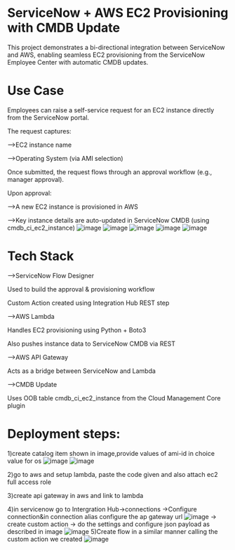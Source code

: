 # ServiceNow + AWS EC2 Provisioning with CMDB Update
This project demonstrates a bi-directional integration between ServiceNow and AWS, enabling seamless EC2 provisioning from the ServiceNow Employee Center with automatic CMDB updates.

# Use Case

Employees can raise a self-service request for an EC2 instance directly from the ServiceNow portal.

The request captures:

-->EC2 instance name

-->Operating System (via AMI selection)

Once submitted, the request flows through an approval workflow (e.g., manager approval).

Upon approval:

-->A new EC2 instance is provisioned in AWS

-->Key instance details are auto-updated in ServiceNow CMDB (using cmdb_ci_ec2_instance)
![image](https://github.com/user-attachments/assets/6a5c6ce9-e6ba-4d5f-9f94-9dd7870788cc)
![image](https://github.com/user-attachments/assets/6f3e8077-7075-4639-b2dc-6db6f79a69d1)
![image](https://github.com/user-attachments/assets/ff4a9915-7133-49b2-b59a-9c0fc11a8a12)
![image](https://github.com/user-attachments/assets/73e071ee-d54e-4eb1-98ea-e86ac868178a)
![image](https://github.com/user-attachments/assets/94a6b04f-984f-4f34-a96f-88b6bddd5633)

# Tech Stack

-->ServiceNow Flow Designer

Used to build the approval & provisioning workflow

Custom Action created using Integration Hub REST step

-->AWS Lambda

Handles EC2 provisioning using Python + Boto3

Also pushes instance data to ServiceNow CMDB via REST

-->AWS API Gateway

Acts as a bridge between ServiceNow and Lambda

-->CMDB Update

Uses OOB table cmdb_ci_ec2_instance from the Cloud Management Core plugin

# Deployment steps:

   1)create catalog item shown in image,provide values of ami-id in choice value for os
   ![image](https://github.com/user-attachments/assets/730e092a-f81e-4c19-91a7-b69d31e89ee2)
   ![image](https://github.com/user-attachments/assets/422c03d5-7798-4cd8-96c2-ec3086f7d58e)
   
   2)go to aws and setup lambda, paste the code given and also attach ec2 full access role
   
   3)create api gateway in aws and link to lambda
   
   4)in servicenow go to Intergration Hub->connections
  ->Configure connection&in connection alias configure the ap gateway url
  ![image](https://github.com/user-attachments/assets/e5cec605-3508-4dba-8f50-5425ac1a44e3)
  -> create custom action
  -> do the settings and configure json payload as described in image
  ![image](https://github.com/user-attachments/assets/9cd3d4d6-6667-4909-afad-0d5c281132c5)
5)Create flow in a similar manner calling the custom action we created
![image](https://github.com/user-attachments/assets/454da73c-f799-4e0e-a6a4-8eef4170f79f)


